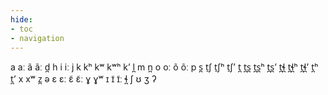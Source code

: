 ```yaml
---
hide:
- toc
- navigation
---
```

a
aː
ã
ãː
d̪
h
i
iː
j
k
kʰ
kʷ
kʷʰ
kʼ
l̪
m
n̪
o
oː
õ
õː
p
s̪
t̠ʃ
t̠ʃʰ
t̠ʃʼ
t̪
t̪s̪
t̪s̪ʰ
t̪s̪ʼ
t̪ɬ̪
t̪ɬ̪ʰ
t̪ɬ̪ʼ
t̪ʰ
t̪ʼ
x
xʷ
z̪
ə
ɛ
ɛː
ɛ̃
ɛ̃ː
ɣ
ɣʷ
ɪ
ɪ̃
ɪ̃ː
ɬ̪
ʃ
ʊ
ʒ
ʔ
